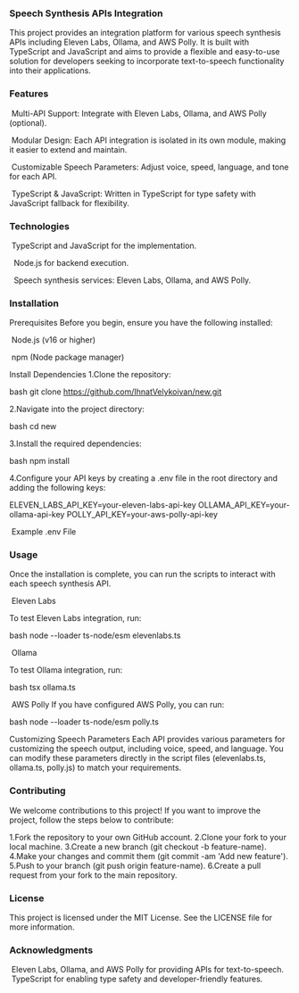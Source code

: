 ### Speech Synthesis APIs Integration
This project provides an integration platform for various speech synthesis APIs including Eleven Labs, Ollama, and AWS Polly. It is built with TypeScript and JavaScript and aims to provide a flexible and easy-to-use solution for developers seeking to incorporate text-to-speech functionality into their applications.

### Features

&#160;Multi-API Support: Integrate with Eleven Labs, Ollama, and AWS Polly (optional).

&#160;Modular Design: Each API integration is isolated in its own module, making it easier to extend and maintain.

&#160;Customizable Speech Parameters: Adjust voice, speed, language, and tone for each API.

&#160;TypeScript & JavaScript: Written in TypeScript for type safety with JavaScript fallback for flexibility.

### Technologies
&#160;TypeScript and JavaScript for the implementation.

&#160; Node.js for backend execution.

&#160; Speech synthesis services: Eleven Labs, Ollama, and AWS Polly.

### Installation
Prerequisites
Before you begin, ensure you have the following installed:

&#160;Node.js (v16 or higher)

&#160;npm (Node package manager)

Install Dependencies
1.Clone the repository:

bash
git clone https://github.com/IhnatVelykoivan/new.git

2.Navigate into the project directory:

bash
cd new

3.Install the required dependencies:

bash
npm install

4.Configure your API keys by creating a .env file in the root directory and adding the following keys:

ELEVEN_LABS_API_KEY=your-eleven-labs-api-key
OLLAMA_API_KEY=your-ollama-api-key
POLLY_API_KEY=your-aws-polly-api-key

&#160;Example .env File

### Usage
Once the installation is complete, you can run the scripts to interact with each speech synthesis API.

&#160;Eleven Labs

To test Eleven Labs integration, run:

bash
node --loader ts-node/esm elevenlabs.ts

&#160;Ollama

To test Ollama integration, run:

bash
tsx ollama.ts

&#160;AWS Polly
If you have configured AWS Polly, you can run:

bash
node --loader ts-node/esm polly.ts

Customizing Speech Parameters
Each API provides various parameters for customizing the speech output, including voice, speed, and language. You can modify these parameters directly in the script files (elevenlabs.ts, ollama.ts, polly.js) to match your requirements.

### Contributing
We welcome contributions to this project! If you want to improve the project, follow the steps below to contribute:

1.Fork the repository to your own GitHub account.
2.Clone your fork to your local machine.
3.Create a new branch (git checkout -b feature-name).
4.Make your changes and commit them (git commit -am 'Add new feature').
5.Push to your branch (git push origin feature-name).
6.Create a pull request from your fork to the main repository.

### License
This project is licensed under the MIT License. See the LICENSE file for more information.

### Acknowledgments

&#160;Eleven Labs, Ollama, and AWS Polly for providing APIs for text-to-speech.
&#160;TypeScript for enabling type safety and developer-friendly features.
